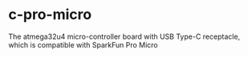 # c-pro-micro
The atmega32u4 micro-controller board with USB Type-C receptacle, which is compatible with SparkFun Pro Micro
